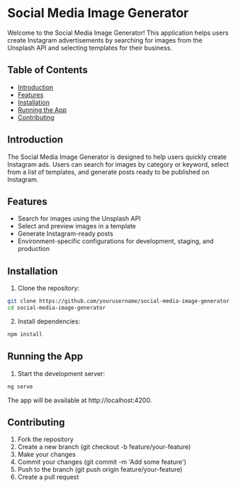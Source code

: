 # Social Media Image Generator

Welcome to the Social Media Image Generator! This application helps users create Instagram advertisements by searching for images from the Unsplash API and selecting templates for their business.

## Table of Contents

- [Introduction](#introduction)
- [Features](#features)
- [Installation](#installation)
- [Running the App](#running-the-app)
- [Contributing](#contributing)

## Introduction

The Social Media Image Generator is designed to help users quickly create Instagram ads. Users can search for images by category or keyword, select from a list of templates, and generate posts ready to be published on Instagram.

## Features

- Search for images using the Unsplash API
- Select and preview images in a template
- Generate Instagram-ready posts
- Environment-specific configurations for development, staging, and production

## Installation

1. Clone the repository:

```bash
git clone https://github.com/yourusername/social-media-image-generator.git
cd social-media-image-generator
```

2. Install dependencies:

```bash
npm install
```

## Running the App

1. Start the development server:

```bash
ng serve
```

The app will be available at http://localhost:4200.

## Contributing

1. Fork the repository
2. Create a new branch (git checkout -b feature/your-feature)
3. Make your changes
4. Commit your changes (git commit -m 'Add some feature')
5. Push to the branch (git push origin feature/your-feature)
6. Create a pull request
